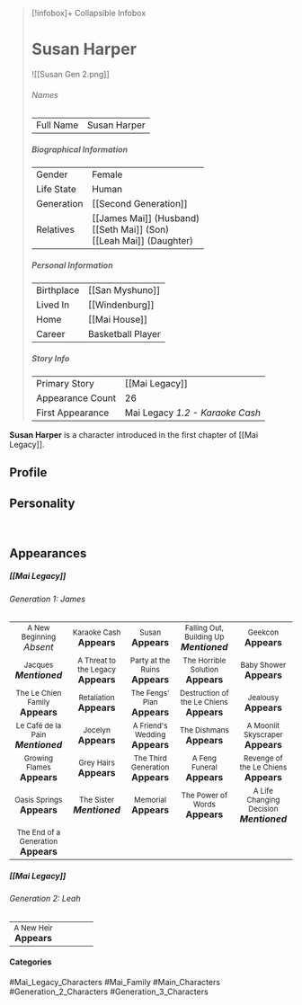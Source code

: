 > [!infobox]+ Collapsible Infobox
> # Susan Harper
> ![[Susan Gen 2.png]] 
> ###### Names 
> |  |  | 
> | ---- | ---- | 
> | Full Name | Susan Harper | 
>
> ##### Biographical Information
> |  |  | 
> | ---- | ---- | 
> | Gender | Female | 
> | Life State | Human |
> | Generation | [[Second Generation]] |
> | Relatives | [[James Mai]] (Husband)<br>[[Seth Mai]] (Son)<br>[[Leah Mai]] (Daughter)
> 
> ##### Personal Information
> |  |  | 
> | ---- | ---- | 
> | Birthplace |[[San Myshuno]]| 
> | Lived In |[[Windenburg]]| 
> | Home |[[Mai House]]| 
> | Career | Basketball Player | 
> 
> ##### Story Info
> |  |  | 
> | ---- | ---- | 
> | Primary Story | [[Mai Legacy]] | 
> | Appearance Count | 26 | 
> | First Appearance | Mai Legacy *1.2 - Karaoke Cash*

**Susan Harper** is a character introduced in the first chapter of [[Mai Legacy]]. 

## Profile

## Personality

<br style="clear:both; margin: 0; padding: 0" />

## Appearances
##### [[Mai Legacy]]
###### Generation 1: James
|                                                                       |     |     |     |     |
| --------------------------------------------------------------------- | --- | --- | --- | --- |
| <center><font size=2>A New Beginning<br><font size=3>*Absent*  | <center><font size=2>Karaoke Cash<br><font size=3>**Appears** | <center><font size=2>Susan<br><font size=3>**Appears** | <center><font size=2>Falling Out, Building Up<br><font size=3>***Mentioned*** | <center><font size=2>Geekcon<br><font size=3>**Appears** |
| <center><font size=2>Jacques<br><font size=3>***Mentioned***  | <center><font size=2>A Threat to the Legacy<br><font size=3>**Appears** | <center><font size=2>Party at the Ruins<br><font size=3>**Appears** | <center><font size=2>The Horrible Solution<br><font size=3>**Appears** | <center><font size=2>Baby Shower<br><font size=3>**Appears** |
| <center><font size=2>The Le Chien Family<br><font size=3>**Appears**  | <center><font size=2>Retaliation<br><font size=3>**Appears** | <center><font size=2>The Fengs' Plan<br><font size=3>**Appears** | <center><font size=2>Destruction of the Le Chiens<br><font size=3>**Appears**| <center><font size=2>Jealousy<br><font size=3>**Appears** |
| <center><font size=2>Le Café de la Pain<br><font size=3>***Mentioned***  | <center><font size=2>Jocelyn<br><font size=3>**Appears** | <center><font size=2>A Friend's Wedding<br><font size=3>**Appears** | <center><font size=2>The Dishmans<br><font size=3>**Appears** | <center><font size=2>A Moonlit Skyscraper<br><font size=3>**Appears** |
| <center><font size=2>Growing Flames<br><font size=3>**Appears**  | <center><font size=2>Grey Hairs<br><font size=3>**Appears** | <center><font size=2>The Third Generation<br><font size=3>**Appears** | <center><font size=2>A Feng Funeral<br><font size=3>**Appears** | <center><font size=2>Revenge of the Le Chiens<br><font size=3>**Appears** |
| <center><font size=2>Oasis Springs<br><font size=3>**Appears**  | <center><font size=2>The Sister<br><font size=3>***Mentioned*** | <center><font size=2>Memorial<br><font size=3>**Appears** | <center><font size=2>The Power of Words<br><font size=3>**Appears**| <center><font size=2>A Life Changing Decision<br><font size=3>***Mentioned*** |
| <center><font size=2>The End of a Generation<br><font size=3>**Appears**  |

##### [[Mai Legacy]]
###### Generation 2: Leah
|                                                                       |     |     |     |     |
| --------------------------------------------------------------------- | --- | --- | --- | --- |
| <center><font size=2>A New Heir<br><font size=3>**Appears** |     |     |     |     |

#### Categories
#Mai_Legacy_Characters #Mai_Family #Main_Characters #Generation_2_Characters #Generation_3_Characters